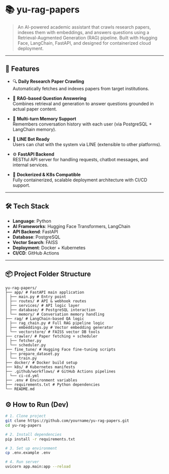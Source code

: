 # 📚 yu-rag-papers

> An AI-powered academic assistant that crawls research papers, indexes them with embeddings, and answers questions using a Retrieval-Augmented Generation (RAG) pipeline. Built with Hugging Face, LangChain, FastAPI, and designed for containerized cloud deployment.

---

## 🚀 Features

- 🔍 **Daily Research Paper Crawling**  
  Automatically fetches and indexes papers from target institutions.

- 🧠 **RAG-based Question Answering**  
  Combines retrieval and generation to answer questions grounded in actual paper content.

- 💬 **Multi-turn Memory Support**  
  Remembers conversation history with each user (via PostgreSQL + LangChain memory).

- 🤖 **LINE Bot Ready**  
  Users can chat with the system via LINE (extensible to other platforms).

- ⚙️ **FastAPI Backend**  
  RESTful API server for handling requests, chatbot messages, and internal services.

- 🐳 **Dockerized & K8s Compatible**  
  Fully containerized, scalable deployment architecture with CI/CD support.

---

## 🛠 Tech Stack

- **Language**: Python
- **AI Frameworks**: Hugging Face Transformers, LangChain
- **API Backend**: FastAPI
- **Database**: PostgreSQL
- **Vector Search**: FAISS
- **Deployment**: Docker + Kubernetes
- **CI/CD**: GitHub Actions

---

## 📦 Project Folder Structure

```
yu-rag-papers/
├── app/ # FastAPI main application
│ ├── main.py # Entry point
│ ├── routes/ # API & webhook routes
│ ├── services/ # API logic layer
│ ├── database/ # PostgreSQL interaction
│ └── memory/ # Conversation memory handling
├── rag/ # LangChain-based QA logic
│ ├── rag_chain.py # Full RAG pipeline logic
│ ├── embeddings.py # Vector embedding generator
│ └── vectorstore/ # FAISS vector DB tools
├── crawler/ # Paper fetching + scheduler
│ ├── fetcher.py
│ └── scheduler.py
├── fine_tune/ # Hugging Face fine-tuning scripts
│ ├── prepare_dataset.py
│ └── train.py
├── docker/ # Docker build setup
├── k8s/ # Kubernetes manifests
├── .github/workflows/ # GitHub Actions pipelines
│ └── ci-cd.yml
├── .env # Environment variables
├── requirements.txt # Python dependencies
└── README.md
```

## ⚙️ How to Run (Dev)

```bash
# 1. Clone project
git clone https://github.com/yourname/yu-rag-papers.git
cd yu-rag-papers

# 2. Install dependencies
pip install -r requirements.txt

# 3. Set up environment
cp .env.example .env

# 4. Run server
uvicorn app.main:app --reload
